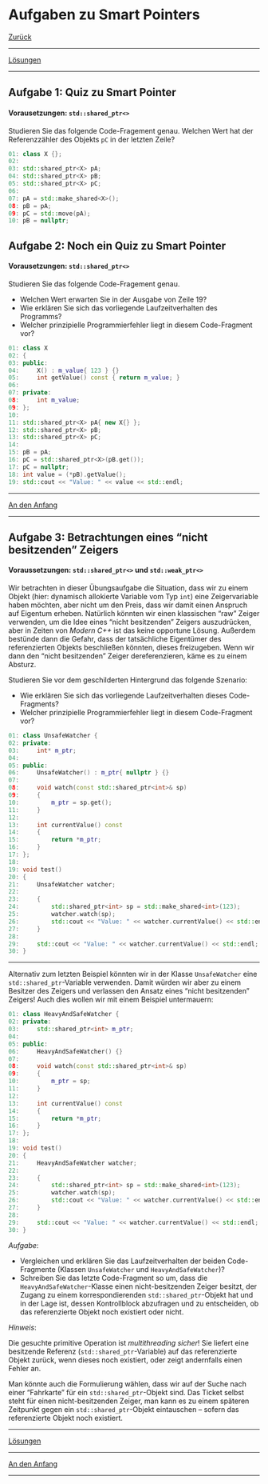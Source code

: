 # Aufgaben zu Smart Pointers

[Zurück](Exercises.md)

---

[Lösungen](Exercises_15_SmartPointers.cpp)

---

## Aufgabe 1: Quiz zu Smart Pointer

#### Vorausetzungen: `std::shared_ptr<>`

Studieren Sie das folgende Code-Fragement genau.
Welchen Wert hat der Referenzzähler des Objekts `pC` in der letzten Zeile?

```cpp
01: class X {};
02: 
03: std::shared_ptr<X> pA;
04: std::shared_ptr<X> pB;
05: std::shared_ptr<X> pC;
06: 
07: pA = std::make_shared<X>();
08: pB = pA; 
09: pC = std::move(pA);
10: pB = nullptr;
```

## Aufgabe 2: Noch ein Quiz zu Smart Pointer

#### Vorausetzungen: `std::shared_ptr<>`

Studieren Sie das folgende Code-Fragement genau.

  * Welchen Wert erwarten Sie in der Ausgabe von Zeile 19?
  * Wie erklären Sie sich das vorliegende Laufzeitverhalten des Programms?
  * Welcher prinzipielle Programmierfehler liegt in diesem Code-Fragment vor?

```cpp
01: class X
02: {
03: public:
04:     X() : m_value{ 123 } {}
05:     int getValue() const { return m_value; }
06: 
07: private:
08:     int m_value;
09: };
10: 
11: std::shared_ptr<X> pA{ new X{} };
12: std::shared_ptr<X> pB;
13: std::shared_ptr<X> pC;
14: 
15: pB = pA;
16: pC = std::shared_ptr<X>(pB.get());
17: pC = nullptr; 
18: int value = (*pB).getValue();
19: std::cout << "Value: " << value << std::endl;
```

---

[An den Anfang](#aufgaben-zu-smart-pointers)

---

## Aufgabe 3: Betrachtungen eines &ldquo;nicht besitzenden&rdquo; Zeigers

#### Voraussetzungen: `std::shared_ptr<>` und `std::weak_ptr<>`

Wir betrachten in dieser Übungsaufgabe die Situation, dass wir zu einem Objekt
(hier: dynamisch allokierte Variable vom Typ `int`)
eine Zeigervariable haben möchten, aber nicht um den Preis, dass wir damit
einen Anspruch auf Eigentum erheben.
Natürlich könnten wir einen klassischen &ldquo;raw&rdquo; Zeiger verwenden,
um die Idee eines &ldquo;nicht besitzenden&rdquo; Zeigers auszudrücken,
aber in Zeiten von *Modern C++* ist das keine opportune Lösung.
Außerdem bestünde dann die Gefahr, dass der tatsächliche Eigentümer des referenzierten Objekts beschließen könnten, dieses freizugeben.
Wenn wir dann den &ldquo;nicht besitzenden&rdquo; Zeiger dereferenzieren, käme es zu einem Absturz.

Studieren Sie vor dem geschilderten Hintergrund das folgende Szenario:

  * Wie erklären Sie sich das vorliegende Laufzeitverhalten dieses Code-Fragments?
  * Welcher prinzipielle Programmierfehler liegt in diesem Code-Fragment vor?

```cpp
01: class UnsafeWatcher {
02: private:
03:     int* m_ptr;
04: 
05: public:
06:     UnsafeWatcher() : m_ptr{ nullptr } {}
07: 
08:     void watch(const std::shared_ptr<int>& sp)
09:     {
10:         m_ptr = sp.get();
11:     }
12: 
13:     int currentValue() const
14:     {
15:         return *m_ptr;
16:     }
17: };
18: 
19: void test()
20: {
21:     UnsafeWatcher watcher;
22: 
23:     {
24:         std::shared_ptr<int> sp = std::make_shared<int>(123);
25:         watcher.watch(sp);
26:         std::cout << "Value: " << watcher.currentValue() << std::endl;
27:     }
28: 
29:     std::cout << "Value: " << watcher.currentValue() << std::endl;
30: }
```

---

Alternativ zum letzten Beispiel könnten wir in der Klasse `UnsafeWatcher` eine `std::shared_ptr`-Variable verwenden.
Damit würden wir aber zu einem Besitzer des Zeigers und verlassen den Ansatz eines &ldquo;nicht besitzenden&rdquo; Zeigers!
Auch dies wollen wir mit einem Beispiel untermauern:

```cpp
01: class HeavyAndSafeWatcher {
02: private:
03:     std::shared_ptr<int> m_ptr;
04: 
05: public:
06:     HeavyAndSafeWatcher() {}
07: 
08:     void watch(const std::shared_ptr<int>& sp)
09:     {
10:         m_ptr = sp;
11:     }
12: 
13:     int currentValue() const
14:     {
15:         return *m_ptr;
16:     }
17: };
18: 
19: void test()
20: {
21:     HeavyAndSafeWatcher watcher;
22: 
23:     {
24:         std::shared_ptr<int> sp = std::make_shared<int>(123);
25:         watcher.watch(sp);
26:         std::cout << "Value: " << watcher.currentValue() << std::endl;
27:     }
28: 
29:     std::cout << "Value: " << watcher.currentValue() << std::endl;
30: }
```

*Aufgabe*: 

  * Vergleichen und erklären Sie das Laufzeitverhalten der beiden Code-Fragmente (Klassen `UnsafeWatcher` und `HeavyAndSafeWatcher`)?
  * Schreiben Sie das letzte Code-Fragment so um, dass die `HeavyAndSafeWatcher`-Klasse
    einen nicht-besitzenden Zeiger besitzt, der Zugang zu einem korrespondierenden `std::shared_ptr`-Objekt hat und in der Lage ist, 
    dessen Kontrollblock abzufragen und zu entscheiden, ob das referenzierte Objekt noch existiert oder nicht.

*Hinweis*: 

Die gesuchte primitive Operation ist *multithreading sicher*!
Sie liefert eine besitzende Referenz (`std::shared_ptr`-Variable) auf das
referenzierte Objekt zurück, wenn dieses noch existiert, oder zeigt andernfalls einen Fehler an.

Man könnte auch die Formulierung wählen, dass wir auf der Suche nach einer &ldquo;Fahrkarte&rdquo;
für ein `std::shared_ptr`-Objekt sind.
Das Ticket selbst steht für einen nicht-besitzenden Zeiger,
man kann es zu einem späteren Zeitpunkt gegen ein `std::shared_ptr`-Objekt eintauschen &ndash; sofern
das referenzierte Objekt noch existiert.

---

[Lösungen](Exercises_15_SmartPointers.cpp)

---

[An den Anfang](#aufgaben-zu-smart-pointers)

---

